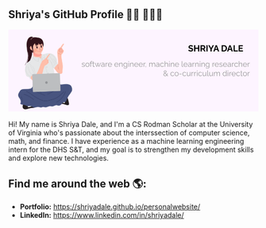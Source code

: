 ## Shriya's GitHub Profile 👋🏾 👩🏾‍💻
![Banner](https://github.com/ShriyaDale/ShriyaDale/blob/main/header.png)

Hi! My name is Shriya Dale, and I'm a CS Rodman Scholar at the University of Virginia who's passionate about the interssection of computer science, math, and finance. I have experience as a machine learning engineering intern for the DHS S&T, and my goal is to strengthen my development skills and explore new technologies. 

## Find me around the web 🌎:
* **Portfolio:** https://shriyadale.github.io/personalwebsite/
* **LinkedIn:** https://www.linkedin.com/in/shriyadale/


